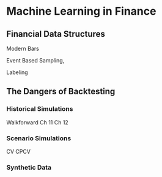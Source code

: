 # Machine Learning in Finance

## Financial Data Structures

Modern Bars

Event Based Sampling, 

Labeling 

## The Dangers of Backtesting 

### Historical Simulations
Walkforward
Ch 11
Ch 12

### Scenario Simulations
CV
CPCV

### Synthetic Data
